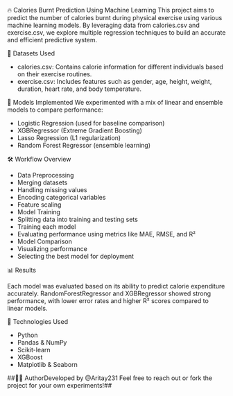 🔥 Calories Burnt Prediction Using Machine Learning
This project aims to predict the number of calories burnt during physical exercise using various machine learning models. By leveraging data from calories.csv and exercise.csv, we explore multiple regression techniques to build an accurate and efficient predictive system.

📂 Datasets Used
- calories.csv: Contains calorie information for different individuals based on their exercise routines.
- exercise.csv: Includes features such as gender, age, height, weight, duration, heart rate, and body temperature.

🧠 Models Implemented
We experimented with a mix of linear and ensemble models to compare performance:
- Logistic Regression (used for baseline comparison)
- XGBRegressor (Extreme Gradient Boosting)
- Lasso Regression (L1 regularization)
- Random Forest Regressor (ensemble learning)

🛠️ Workflow Overview
- Data Preprocessing
- Merging datasets
- Handling missing values
- Encoding categorical variables
- Feature scaling
- Model Training
- Splitting data into training and testing sets
- Training each model
- Evaluating performance using metrics like MAE, RMSE, and R²
- Model Comparison
- Visualizing performance
- Selecting the best model for deployment

📊 Results

Each model was evaluated based on its ability to predict calorie expenditure accurately. RandomForestRegressor and XGBRegressor showed strong performance, with lower error rates and higher R² scores compared to linear models.

🚀 Technologies Used
- Python
- Pandas & NumPy
- Scikit-learn
- XGBoost
- Matplotlib & Seaborn

##👨‍💻 AuthorDeveloped by @Aritay231 Feel free to reach out or fork the project for your own experiments!##
